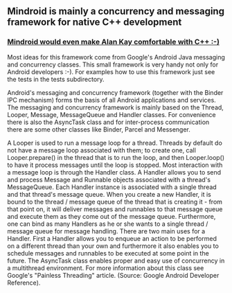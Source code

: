 ## Mindroid is mainly a concurrency and messaging framework for native C++ development ##

### [Mindroid would even make Alan Kay comfortable with C++ :-)](http://himmele.blogspot.com/2010/11/alan-kay-on-object-oriented-programming.html) ###

Most ideas for this framework come from Google's Android Java messaging and concurrency classes.
This small framework is very handy not only for Android developers :-).
For examples how to use this framework just see the tests in the tests subdirectory.

Android's messaging and concurrency framework (together with the Binder IPC mechanism) forms the basis of all Android applications and services.
The messaging and concurrency framework is mainly based on the Thread, Looper, Message, MessageQueue and Handler classes.
For convenience there is also the AsyncTask class and for inter-process communication there are some other classes like Binder, Parcel and Messenger.

A Looper is used to run a message loop for a thread. Threads by default do not have a message loop associated with them; to create one,
call Looper.prepare() in the thread that is to run the loop, and then Looper.loop() to have it process messages until the loop is stopped.
Most interaction with a message loop is through the Handler class. A Handler allows you to send and process Message and Runnable objects associated with a thread's MessageQueue.
Each Handler instance is associated with a single thread and that thread's message queue. When you create a new Handler,
it is bound to the thread / message queue of the thread that is creating it - from that point on,
it will deliver messages and runnables to that message queue and execute them as they come out of the message queue.
Furthermore, one can bind as many Handlers as he or she wants to a single thread / message queue for message handling.
There are two main uses for a Handler. First a Handler allows you to enqueue an action to be performed on a different thread than your own
and furthermore it also enables you to schedule messages and runnables to be executed at some point in the future.
The AsyncTask class enables proper and easy use of concurrency in a multithread environment.
For more information about this class see Google's "Painless Threading" article. (Source: Google Android Developer Reference).

